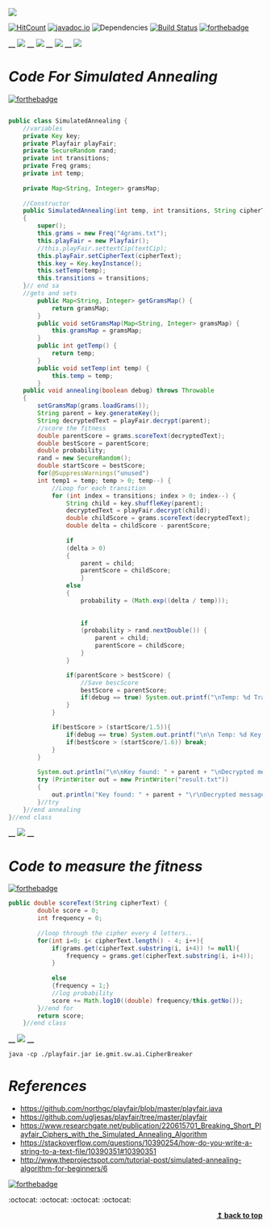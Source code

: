 ![](Images/3.png)

[![HitCount](http://hits.dwyl.com/{username}/{project-name}.svg)](http://hits.dwyl.com/{username}/{project-name})
[![javadoc.io](https://javadocio-badges.herokuapp.com/net.moznion/mysql-diff/badge.svg)](https://javadocio-badges.herokuapp.com/net.moznion/mysql-diff)
![Dependencies](https://img.shields.io/badge/dependencies-up%20to%20date-brightgreen.svg)
[![Build Status](https://travis-ci.org/anfederico/Clairvoyant.svg?branch=master)](https://travis-ci.org/anfederico/Clairvoyant)
[![forthebadge](https://forthebadge.com/images/badges/made-with-java.svg)](https://forthebadge.com)

**__**
![](Images/5.png)
**__**
![](Images/2.png)
**__**
![](Images/1.png)
**__**
![](Images/4.png)

# **_Code For Simulated Annealing_**
[![forthebadge](https://forthebadge.com/images/badges/made-with-java.svg)](https://forthebadge.com)
```Java

public class SimulatedAnnealing {
	//variables 
	private Key key;
	private Playfair playFair;
	private SecureRandom rand;
	private int transitions;
	private Freq grams;
	private int temp;
	
	private Map<String, Integer> gramsMap; 
	
	//Constructor
	public SimulatedAnnealing(int temp, int transitions, String cipherText)
	{
		super();
		this.grams = new Freq("4grams.txt");
		this.playFair = new Playfair();
		//this.playFair.settextCip(textCip);
		this.playFair.setCipherText(cipherText);
		this.key = Key.keyInstance();
		this.setTemp(temp);
		this.transitions = transitions;
	}// end sa 
	//gets and sets 
		public Map<String, Integer> getGramsMap() {
			return gramsMap;
		}
		public void setGramsMap(Map<String, Integer> gramsMap) {
			this.gramsMap = gramsMap;
		}
		public int getTemp() {
			return temp;
		}
		public void setTemp(int temp) {
			this.temp = temp;
		}
	public void annealing(boolean debug) throws Throwable
	{		
		setGramsMap(grams.loadGrams());
		String parent = key.generateKey();
		String decryptedText = playFair.decrypt(parent);
		//score the fitness 
		double parentScore = grams.scoreText(decryptedText);
		double bestScore = parentScore;
		double probability;
		rand = new SecureRandom();
		double startScore = bestScore;
		for(@SuppressWarnings("unused")
		int temp1 = temp; temp > 0; temp--) {
			//Loop for each transition
			for (int index = transitions; index > 0; index--) {
				String child = key.shuffleKey(parent);
				decryptedText = playFair.decrypt(child);
				double childScore = grams.scoreText(decryptedText);
				double delta = childScore - parentScore;
				
				if
				(delta > 0)
				{
					parent = child;
					parentScore = childScore;
					}
				else 
				{
					probability = (Math.exp((delta / temp)));
					
					
					if
					(probability > rand.nextDouble()) {
						parent = child;
						parentScore = childScore;
					}
				}

				if(parentScore > bestScore) {
					//Save bescScore
					bestScore = parentScore;
					if(debug == true) System.out.printf("\nTemp: %d Transition: %d Key: %s Score: %.2f", temp, index, parent, bestScore);
				}
			}

			if(bestScore > (startScore/1.5)){
				if(debug == true) System.out.printf("\n\n Temp: %d Key: %s Score: %.2f\n\n", temp, parent, bestScore);
				if(bestScore > (startScore/1.6)) break;
			}
		}
		
		System.out.println("\n\nKey found: " + parent + "\nDecrypted message: " + playFair.decrypt(parent));
		try (PrintWriter out = new PrintWriter("result.txt"))
		{
		    out.println("Key found: " + parent + "\r\nDecrypted message: " + playFair.decrypt(parent));
		}//try
	}//end annealing
}//end class 
```

**__**
![](Images/6.png)
**__**

# **_Code to measure the fitness_**
[![forthebadge](https://forthebadge.com/images/badges/made-with-java.svg)](https://forthebadge.com)
```Java
public double scoreText(String cipherText) {
		double score = 0;
		int frequency = 0;
		
		//loop through the cipher every 4 letters..
		for(int i=0; i< cipherText.length() - 4; i++){
			if(grams.get(cipherText.substring(i, i+4)) != null){
				frequency = grams.get(cipherText.substring(i, i+4));
			}
			
			else	
			{frequency = 1;}
			//log probability
			score += Math.log10((double) frequency/this.getNo());
		}//end for 
		return score;
	}//end class 
```
**__**
![](Images/7.png)
**__**
```
java -cp ./playfair.jar ie.gmit.sw.ai.CipherBreaker
```
# **_References_**
- https://github.com/northgc/playfair/blob/master/playfair.java
- https://github.com/ugljesas/playfair/tree/master/playfair
- https://www.researchgate.net/publication/220615701_Breaking_Short_Playfair_Ciphers_with_the_Simulated_Annealing_Algorithm
- https://stackoverflow.com/questions/10390254/how-do-you-write-a-string-to-a-text-file/10390351#10390351
- http://www.theprojectspot.com/tutorial-post/simulated-annealing-algorithm-for-beginners/6

[![forthebadge](https://forthebadge.com/images/badges/built-with-love.svg)](https://forthebadge.com)

:octocat: :octocat: :octocat: :octocat:
<br/>
<div align="right">
    <b><a href="#----">↥ back to top</a></b>
</div>
<br/>